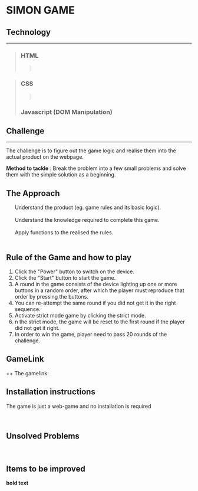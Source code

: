 # SIMON GAME

## Technology

<hr>

> ### HTML
>
> > <br/>

> ### CSS
>
> > <br/>
>
> ### Javascript (DOM Manipulation)

## Challenge

<hr>

</p>The challenge is to figure out the game logic and realise them into the actual product on the webpage.</p>

**Method to tackle** : Break the problem into a few small problems and solve them with the simple solution as a beginning.

## The Approach

</hr>
&nbsp &nbsp &nbsp Understand the product (eg. game rules and its basic logic).
</br>
</br>
&nbsp &nbsp &nbsp Understand the knowledge required to complete this game.
</br>
</br>
&nbsp &nbsp &nbsp Apply functions to the realised the rules.
</br>
</br>

## Rule of the Game and how to play

</hr>

1. Click the "Power" button to switch on the device.
   </br>
2. Click the "Start" button to start the game.
   </br>
3. A round in the game consists of the device lighting up one or more buttons in a random order, after which the player must reproduce that order by pressing the buttons.
   </br>
4. You can re-attempt the same round if you did not get it in the right sequence.
   </br>
5. Activate strict mode game by clicking the strict mode.
   </br>
6. n the strict mode, the game will be reset to the first round if the player did not get it right.</br>
7. In order to win the game, player need to pass 20 rounds of the challenge.

## GameLink

</hr>
++  The gamelink:

## Installation instructions

</hr>
The game is just a web-game and no installation is required</p>

</br>

## Unsolved Problems

</br>
</hr>

## Items to be improved

**bold text**

</br>
</br>
